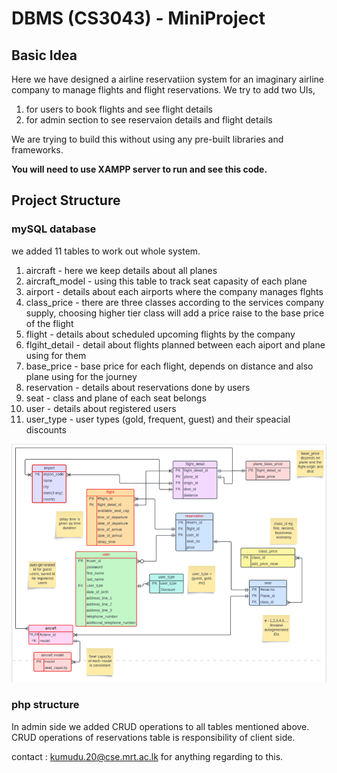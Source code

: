# DBMS (CS3043) - MiniProject

## Basic Idea

Here we have designed a airline reservatiion system for an imaginary airline company to manage flights and flight reservations.
We try to add two UIs,<br> 
1. for users to book flights and see flight details
2. for admin section to see reservaion details and flight details<br>

We are trying to build this without using any pre-built libraries and frameworks.

**You will need to use XAMPP server to run and see this code.**

## Project Structure

### mySQL database

we added 11 tables to work out whole system.

1. aircraft - here we keep details about all planes 
2. aircraft_model - using this table to track seat capasity of each plane
3. airport - details about each airports where the company manages flghts
4. class_price - there are three classes according to the services company supply, choosing higher tier class will add a price raise to the base price of the flight
5. flight - details about scheduled upcoming flights by the company
6. flgiht_detail - detail about flights planned between each aiport and plane using for them
7. base_price - base price for each flight, depends on distance and also plane using for the journey
8. reservation - details about reservations done by users
9. seat - class and plane of each seat belongs
10. user - details about registered users
11. user_type - user types (gold, frequent, guest) and their speacial discounts


![sql-structure](sql-structure.png)

### php structure

In admin side we added CRUD operations to all tables mentioned above. CRUD operations of reservations table is responsibility of client side.

contact : kumudu.20@cse.mrt.ac.lk for anything regarding to this.
           

